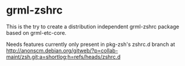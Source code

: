 grml-zshrc
=============

This is the try to create a distribution independent grml-zshrc
package based on grml-etc-core.

Needs features currently only present in pkg-zsh's zshrc.d branch at
http://anonscm.debian.org/gitweb/?p=collab-maint/zsh.git;a=shortlog;h=refs/heads/zshrc.d
